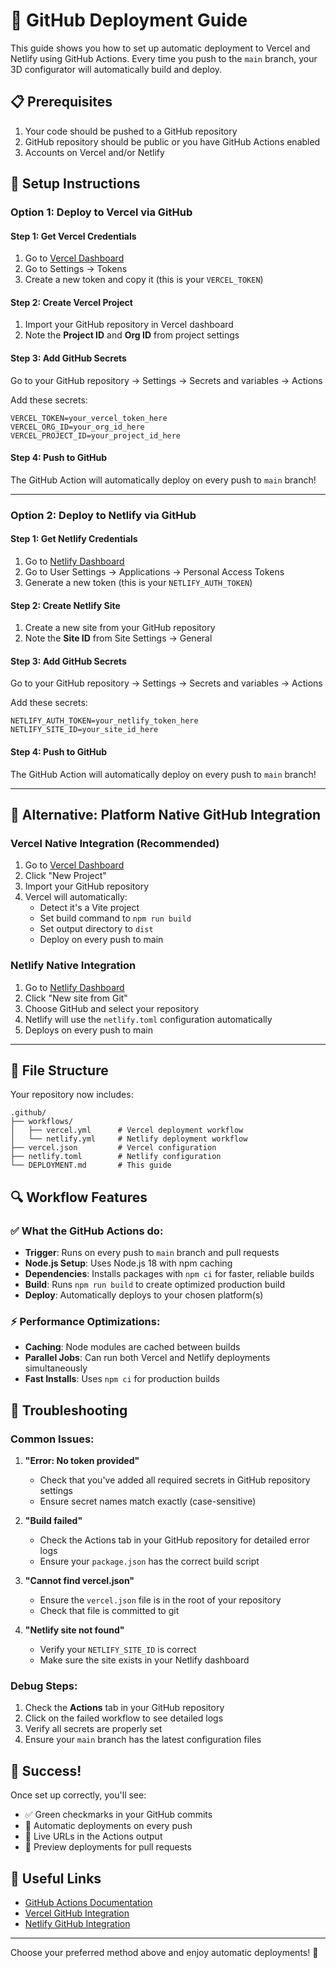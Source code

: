 # 🚀 GitHub Deployment Guide

This guide shows you how to set up automatic deployment to Vercel and Netlify using GitHub Actions. Every time you push to the `main` branch, your 3D configurator will automatically build and deploy.

## 📋 Prerequisites

1. Your code should be pushed to a GitHub repository
2. GitHub repository should be public or you have GitHub Actions enabled
3. Accounts on Vercel and/or Netlify

## 🔧 Setup Instructions

### Option 1: Deploy to Vercel via GitHub

#### Step 1: Get Vercel Credentials
1. Go to [Vercel Dashboard](https://vercel.com/dashboard)
2. Go to Settings → Tokens
3. Create a new token and copy it (this is your `VERCEL_TOKEN`)

#### Step 2: Create Vercel Project
1. Import your GitHub repository in Vercel dashboard
2. Note the **Project ID** and **Org ID** from project settings

#### Step 3: Add GitHub Secrets
Go to your GitHub repository → Settings → Secrets and variables → Actions

Add these secrets:
```
VERCEL_TOKEN=your_vercel_token_here
VERCEL_ORG_ID=your_org_id_here
VERCEL_PROJECT_ID=your_project_id_here
```

#### Step 4: Push to GitHub
The GitHub Action will automatically deploy on every push to `main` branch!

---

### Option 2: Deploy to Netlify via GitHub

#### Step 1: Get Netlify Credentials
1. Go to [Netlify Dashboard](https://app.netlify.com/)
2. Go to User Settings → Applications → Personal Access Tokens
3. Generate a new token (this is your `NETLIFY_AUTH_TOKEN`)

#### Step 2: Create Netlify Site
1. Create a new site from your GitHub repository
2. Note the **Site ID** from Site Settings → General

#### Step 3: Add GitHub Secrets
Go to your GitHub repository → Settings → Secrets and variables → Actions

Add these secrets:
```
NETLIFY_AUTH_TOKEN=your_netlify_token_here
NETLIFY_SITE_ID=your_site_id_here
```

#### Step 4: Push to GitHub
The GitHub Action will automatically deploy on every push to `main` branch!

---

## 🎯 Alternative: Platform Native GitHub Integration

### Vercel Native Integration (Recommended)
1. Go to [Vercel Dashboard](https://vercel.com/dashboard)
2. Click "New Project"
3. Import your GitHub repository
4. Vercel will automatically:
   - Detect it's a Vite project
   - Set build command to `npm run build`
   - Set output directory to `dist`
   - Deploy on every push to main

### Netlify Native Integration
1. Go to [Netlify Dashboard](https://app.netlify.com/)
2. Click "New site from Git"
3. Choose GitHub and select your repository
4. Netlify will use the `netlify.toml` configuration automatically
5. Deploys on every push to main

---

## 📁 File Structure

Your repository now includes:
```
.github/
├── workflows/
│   ├── vercel.yml      # Vercel deployment workflow
│   └── netlify.yml     # Netlify deployment workflow
├── vercel.json         # Vercel configuration
├── netlify.toml        # Netlify configuration
└── DEPLOYMENT.md       # This guide
```

## 🔍 Workflow Features

### ✅ What the GitHub Actions do:
- **Trigger**: Runs on every push to `main` branch and pull requests
- **Node.js Setup**: Uses Node.js 18 with npm caching
- **Dependencies**: Installs packages with `npm ci` for faster, reliable builds
- **Build**: Runs `npm run build` to create optimized production build
- **Deploy**: Automatically deploys to your chosen platform(s)

### ⚡ Performance Optimizations:
- **Caching**: Node modules are cached between builds
- **Parallel Jobs**: Can run both Vercel and Netlify deployments simultaneously
- **Fast Installs**: Uses `npm ci` for production builds

## 🚨 Troubleshooting

### Common Issues:

1. **"Error: No token provided"**
   - Check that you've added all required secrets in GitHub repository settings
   - Ensure secret names match exactly (case-sensitive)

2. **"Build failed"**
   - Check the Actions tab in your GitHub repository for detailed error logs
   - Ensure your `package.json` has the correct build script

3. **"Cannot find vercel.json"**
   - Ensure the `vercel.json` file is in the root of your repository
   - Check that file is committed to git

4. **"Netlify site not found"**
   - Verify your `NETLIFY_SITE_ID` is correct
   - Make sure the site exists in your Netlify dashboard

### Debug Steps:
1. Check the **Actions** tab in your GitHub repository
2. Click on the failed workflow to see detailed logs
3. Verify all secrets are properly set
4. Ensure your `main` branch has the latest configuration files

## 🎉 Success!

Once set up correctly, you'll see:
- ✅ Green checkmarks in your GitHub commits
- 🚀 Automatic deployments on every push
- 📱 Live URLs in the Actions output
- 🔄 Preview deployments for pull requests

## 🔗 Useful Links

- [GitHub Actions Documentation](https://docs.github.com/en/actions)
- [Vercel GitHub Integration](https://vercel.com/docs/concepts/git)
- [Netlify GitHub Integration](https://docs.netlify.com/configure-builds/repo-permissions-linking/)

---

Choose your preferred method above and enjoy automatic deployments! 🎯
